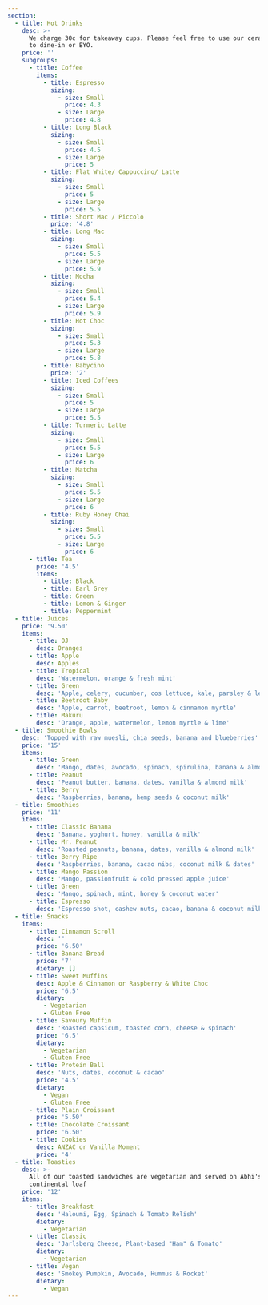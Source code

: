 ```yaml
---
section:
  - title: Hot Drinks
    desc: >-
      We charge 30c for takeaway cups. Please feel free to use our ceramic ones
      to dine-in or BYO.
    price: ''
    subgroups:
      - title: Coffee
        items:
          - title: Espresso
            sizing:
              - size: Small
                price: 4.3
              - size: Large
                price: 4.8
          - title: Long Black
            sizing:
              - size: Small
                price: 4.5
              - size: Large
                price: 5
          - title: Flat White/ Cappuccino/ Latte
            sizing:
              - size: Small
                price: 5
              - size: Large
                price: 5.5
          - title: Short Mac / Piccolo
            price: '4.8'
          - title: Long Mac
            sizing:
              - size: Small
                price: 5.5
              - size: Large
                price: 5.9
          - title: Mocha
            sizing:
              - size: Small
                price: 5.4
              - size: Large
                price: 5.9
          - title: Hot Choc
            sizing:
              - size: Small
                price: 5.3
              - size: Large
                price: 5.8
          - title: Babycino
            price: '2'
          - title: Iced Coffees
            sizing:
              - size: Small
                price: 5
              - size: Large
                price: 5.5
          - title: Turmeric Latte
            sizing:
              - size: Small
                price: 5.5
              - size: Large
                price: 6
          - title: Matcha
            sizing:
              - size: Small
                price: 5.5
              - size: Large
                price: 6
          - title: Ruby Honey Chai
            sizing:
              - size: Small
                price: 5.5
              - size: Large
                price: 6
      - title: Tea
        price: '4.5'
        items:
          - title: Black
          - title: Earl Grey
          - title: Green
          - title: Lemon & Ginger
          - title: Peppermint
  - title: Juices
    price: '9.50'
    items:
      - title: OJ
        desc: Oranges
      - title: Apple
        desc: Apples
      - title: Tropical
        desc: 'Watermelon, orange & fresh mint'
      - title: Green
        desc: 'Apple, celery, cucumber, cos lettuce, kale, parsley & lemon'
      - title: Beetroot Baby
        desc: 'Apple, carrot, beetroot, lemon & cinnamon myrtle'
      - title: Makuru
        desc: 'Orange, apple, watermelon, lemon myrtle & lime'
  - title: Smoothie Bowls
    desc: 'Topped with raw muesli, chia seeds, banana and blueberries'
    price: '15'
    items:
      - title: Green
        desc: 'Mango, dates, avocado, spinach, spirulina, banana & almond milk'
      - title: Peanut
        desc: 'Peanut butter, banana, dates, vanilla & almond milk'
      - title: Berry
        desc: 'Raspberries, banana, hemp seeds & coconut milk'
  - title: Smoothies
    price: '11'
    items:
      - title: Classic Banana
        desc: 'Banana, yoghurt, honey, vanilla & milk'
      - title: Mr. Peanut
        desc: 'Roasted peanuts, banana, dates, vanilla & almond milk'
      - title: Berry Ripe
        desc: 'Raspberries, banana, cacao nibs, coconut milk & dates'
      - title: Mango Passion
        desc: 'Mango, passionfruit & cold pressed apple juice'
      - title: Green
        desc: 'Mango, spinach, mint, honey & coconut water'
      - title: Espresso
        desc: 'Espresso shot, cashew nuts, cacao, banana & coconut milk'
  - title: Snacks
    items:
      - title: Cinnamon Scroll
        desc: ''
        price: '6.50'
      - title: Banana Bread
        price: '7'
        dietary: []
      - title: Sweet Muffins
        desc: Apple & Cinnamon or Raspberry & White Choc
        price: '6.5'
        dietary:
          - Vegetarian
          - Gluten Free
      - title: Savoury Muffin
        desc: 'Roasted capsicum, toasted corn, cheese & spinach'
        price: '6.5'
        dietary:
          - Vegetarian
          - Gluten Free
      - title: Protein Ball
        desc: 'Nuts, dates, coconut & cacao'
        price: '4.5'
        dietary:
          - Vegan
          - Gluten Free
      - title: Plain Croissant
        price: '5.50'
      - title: Chocolate Croissant
        price: '6.50'
      - title: Cookies
        desc: ANZAC or Vanilla Moment
        price: '4'
  - title: Toasties
    desc: >-
      All of our toasted sandwiches are vegetarian and served on Abhi's
      continental loaf
    price: '12'
    items:
      - title: Breakfast
        desc: 'Haloumi, Egg, Spinach & Tomato Relish'
        dietary:
          - Vegetarian
      - title: Classic
        desc: 'Jarlsberg Cheese, Plant-based "Ham" & Tomato'
        dietary:
          - Vegetarian
      - title: Vegan
        desc: 'Smokey Pumpkin, Avocado, Hummus & Rocket'
        dietary:
          - Vegan
---
```



